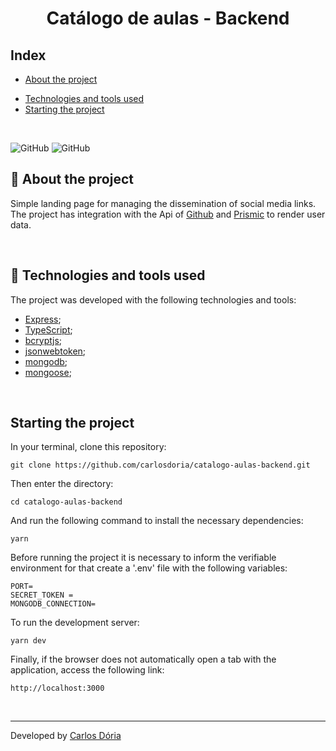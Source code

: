<h1 align='center'><strong>Catálogo de aulas - Backend</strong></h1>

## Index

- [About the project](#about-the-project)
<!-- - [Deploy](#deploy) -->
- [Technologies and tools used](#technologies-and-tools-used)
- [Starting the project](#starting-the-project)

<br>

![GitHub](https://img.shields.io/github/license/carlosdoria/social-links)
![GitHub](https://img.shields.io/github/languages/count/carlosdoria/social-links)
<br>

<!-- ![Print da Home Page](https://github.com/carlosdoria/clone-pipefy/blob/main/public/images/Home-page.png) -->

## 📝 About the project

Simple landing page for managing the dissemination of social media links. <br>
The project has integration with the Api of [Github](https://github.com/) and [Prismic](https://prismic.io/) to render user data.

<!-- <br>

## Deploy

Deploy link:
[Deploy](https://carlosdoria-portifolio.vercel.app/) -->

<br>

## 🚀 Technologies and tools used

The project was developed with the following technologies and tools:

- [Express](https://expressjs.com/);
- [TypeScript](https://www.typescriptlang.org/);
- [bcryptjs](https://github.com/dcodeIO/bcrypt.js);
- [jsonwebtoken](https://jwt.io/);
- [mongodb](https://github.com/mongodb/node-mongodb-native);
- [mongoose](https://mongoosejs.com/);


<br>

## Starting the project

In your terminal, clone this repository:

```
git clone https://github.com/carlosdoria/catalogo-aulas-backend.git
```

Then enter the directory:

```
cd catalogo-aulas-backend
```

And run the following command to install the necessary dependencies:

```
yarn
```

Before running the project it is necessary to inform the verifiable environment for that create a '.env' file with the following variables:

```
PORT=
SECRET_TOKEN =
MONGODB_CONNECTION=
```

To run the development server:

```
yarn dev
```

Finally, if the browser does not automatically open a tab with the application, access the following link:

```
http://localhost:3000
```

<!-- ## Como contribuir

 -->

<br>

---

Developed by [Carlos Dória](https://github.com/carlosdoria)
